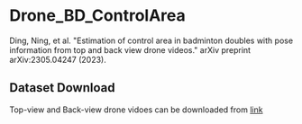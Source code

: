 # Drone_BD_ControlArea

Ding, Ning, et al. "Estimation of control area in badminton doubles with pose information from top and back view drone videos." arXiv preprint arXiv:2305.04247 (2023).

## Dataset Download
Top-view and Back-view drone vidoes can be downloaded from [link](https://www.dropbox.com/scl/fo/0xsa463je2nalimvp1eb6/h?rlkey=lpq0w7l7yrtg2jomi2tzgtdbz&dl=0)
